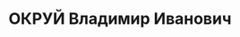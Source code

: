 ---
title: ОКРУЙ Владимир Иванович
description: "родился в 1894 в Радоме, Польша - умер в 1937, член РКП(б) Образование\
  \ \t окончил Радомское ремесленное училище Послужной список 1915 - 1917\t в русской\
  \ армии 1917 - 1918\t в Красной Гвардии  1918 - 1919\t в ВЧК, на советской работе \
  \ 1919 - 1921\t в РККА 2 - .1921\t уполномоченный ВЧК при СНК РСФСР в Москве 10.1921\
  \ - 3.1922\t начальник Экономического отдела Подольской губернской ЧК 3.1922 - 4.1923\t\
  \ начальник Могилёв-Подольской пограничной ЧК - ГПУ 04.07.1923\t начальник Экономического\
  \ отдела Подольского губернского отдела ГПУ 7.1923 - 10.1924\t начальник Балтского\
  \ окружного отдела ГПУ 12.1924 - 7.1928\t начальник Зиновьевского окружного отдела\
  \ ГПУ 12.7.1928 - 26.2.1929\t начальник Мелитопольского окружного отдела ГПУ \\\
  n 28.2.1929 - 5.9.1930\t начальник Мариупольского окружного отдела ГПУ  - 1931\t\
  \ помощник начальника Полтавского оперативного сектора ГПУ 1931 - \t в Полномочном\
  \ представительстве ОГПУ по Казакстану  - 4.1934\t начальник Восточно-Казахстанского\
  \ областного отдела ГПУ 04.08.1934\t в резерве ОГПУ при СНК - НКВД СССР 8.1934 -\
  \ 7.1935\t начальник Запорожского городского отдела НКВД (Днепропетровская область)\
  \ 7.1935 - 1.1937\t заместитель начальника Управления НКВД по Днепропетровской области,\
  \ капитан государственной безопасности 3 - 15.1.1937\t заместитель начальника III-го\
  \ отдела УГБ НКВД Украинской ССР,  капитан государственной безопасности 01.07.1937\t\
  \ заместитель начальника Управления НКВД по Винницкой области,  капитан государственной\
  \ безопасности 17.7 - .8.1937\t начальник Коростеньского окружного отдела НКВД,\
  \  капитан государственной безопасности авг.37\t арестован"
---